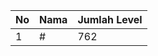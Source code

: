 | No | Nama            | Jumlah Level |
|----|-----------------|--------------|
| 1  | #    |    762        |
